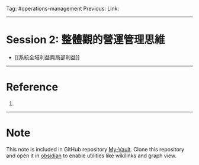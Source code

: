 Tag: #operations-management
Previous: 
Link: 

---

# Session 2: 整體觀的營運管理思維

- [[系統全域利益與局部利益]]

---

# Reference

1. 

---

# Note

This note is included in GitHub repository [My-Vault](https://github.com/LittleD3092/My-Vault.git). Clone this repository and open it in [obsidian](https://obsidian.md/) to enable utilities like wikilinks and graph view.